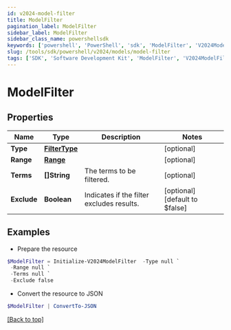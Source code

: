 ```yaml
---
id: v2024-model-filter
title: ModelFilter
pagination_label: ModelFilter
sidebar_label: ModelFilter
sidebar_class_name: powershellsdk
keywords: ['powershell', 'PowerShell', 'sdk', 'ModelFilter', 'V2024ModelFilter']
slug: /tools/sdk/powershell/v2024/models/model-filter
tags: ['SDK', 'Software Development Kit', 'ModelFilter', 'V2024ModelFilter']
---
```


# ModelFilter

## Properties

| Name | Type | Description | Notes |
| --- | --- | --- | --- |
| **Type** | [**FilterType**](filter-type) |  | [optional] |
| **Range** | [**Range**](range) |  | [optional] |
| **Terms** | **[]String** | The terms to be filtered. | [optional] |
| **Exclude** | **Boolean** | Indicates if the filter excludes results. | [optional] [default to $false] |

## Examples

- Prepare the resource

```powershell
$ModelFilter = Initialize-V2024ModelFilter  -Type null `
 -Range null `
 -Terms null `
 -Exclude false
```

- Convert the resource to JSON

```powershell
$ModelFilter | ConvertTo-JSON
```

[[Back to top]](#)
